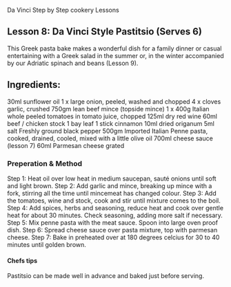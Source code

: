 Da Vinci Step by Step cookery Lessons

## Lesson 8: Da Vinci Style Pastitsio (Serves 6)

This Greek pasta bake makes a wonderful dish for a family dinner or casual entertaining with a Greek salad in the summer or, in the winter accompanied by our Adriatic spinach and beans (Lesson 9).

## Ingredients:
30ml sunflower oil
1 x large onion, peeled, washed and chopped
4 x cloves garlic, crushed
750gm lean beef mince (topside mince)
1 x 400g Italian whole peeled tomatoes in tomato juice, chopped
125ml dry red wine
60ml beef / chicken stock
1 bay leaf
1 stick cinnamon
10ml dried origanum
5ml salt
Freshly ground black pepper
500gm Imported Italian Penne pasta, cooked, drained, cooled, mixed with a little olive oil
700ml cheese sauce (lesson 7)
60ml Parmesan cheese grated

### Preperation & Method

Step 1: Heat oil over low heat in medium saucepan, sauté onions until soft and light brown.
Step 2: Add garlic and mince, breaking up mince with a fork, stirring all the time until mincemeat has changed colour.
Step 3: Add the tomatoes, wine and stock, cook and stir until mixture comes to the boil.
Step 4: Add spices, herbs and seasoning, reduce heat and cook over gentle heat for about 30 minutes. Check seasoning, adding more salt if necessary.
Step 5: Mix penne pasta with the meat sauce. Spoon into large oven proof dish.
Step 6: Spread cheese sauce over pasta mixture, top with parmesan cheese.
Step 7: Bake in preheated over at 180 degrees celcius for 30 to 40 minutes until golden brown.

#### Chefs tips

Pastitsio can be made well in advance and baked just before serving.